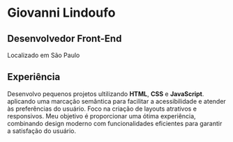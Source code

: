 <main>
  <div>
    <h1>Giovanni Lindoufo</h1>
    <h2>Desenvolvedor Front-End</h2>
    <p>Localizado em São Paulo</p>
  </div>
</main>

<section>
  <h2>Experiência</h2>

  <div>
    <p>Desenvolvo pequenos projetos ultilizando <strong>HTML</strong>, <strong>CSS</strong> e <strong>JavaScript</strong>. aplicando uma marcação semântica para facilitar a acessibilidade e atender às preferências do usuário. Foco na criação de layouts atrativos e responsivos. Meu objetivo é proporcionar uma ótima experiência, combinando design moderno com funcionalidades eficientes para garantir a satisfação do usuário.
    </p>

<!--
**LindoufoGA/LindoufoGA** is a ✨ _special_ ✨ repository because its `README.md` (this file) appears on your GitHub profile.

Here are some ideas to get you started:

- 🔭 I’m currently working on ...
- 🌱 I’m currently learning ...
- 👯 I’m looking to collaborate on ...
- 🤔 I’m looking for help with ...
- 💬 Ask me about ...
- 📫 How to reach me: ...
- 😄 Pronouns: ...
- ⚡ Fun fact: ...
-->
